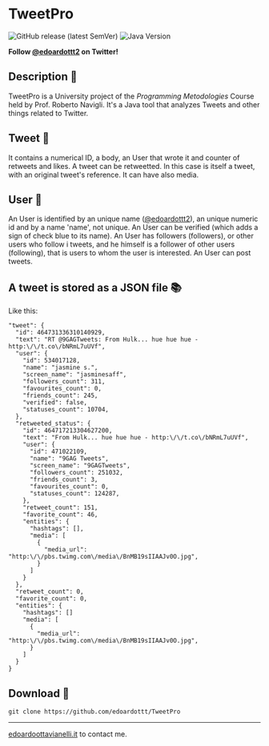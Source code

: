 # TweetPro

![GitHub release (latest SemVer)](https://img.shields.io/github/v/release/edoardottt/TweetPro)
![Java Version](https://github.com/edoardottt/images/blob/main/TweetPro/java8.svg)

**Follow [@edoardottt2](https://twitter.com/edoardottt2) on Twitter!**

Description :mega:
------
TweetPro is a University project of the *Programming Metodologies* Course held by Prof. Roberto Navigli.
It's a Java tool that analyzes Tweets and other things related to Twitter.


Tweet :baby_chick:
-------

It contains a numerical ID, a body, an User that wrote it and counter of retweets and likes.
A tweet can be retweetted. In this case is itself a tweet, with an original tweet's reference.
It can have also media.


User :boy:
-------

An User is identified by an unique name ([@edoardottt2](https://twitter.com/edoardottt2)), an unique numeric id and by
a name 'name', not unique. An User can be verified (which adds a sign of
check blue to its name). An User has followers (followers), or other users who follow i
tweets, and he himself is a follower of other users (following), that is users to whom the user is
interested. An User can post tweets.


A tweet is stored as a JSON file :books:
-------

Like this:

    "tweet": {
      "id": 464731336310140929,
      "text": "RT @9GAGTweets: From Hulk... hue hue hue - http:\/\/t.co\/bNRmL7uUVf",
      "user": {
        "id": 534017128,
        "name": "jasmine s.",
        "screen_name": "jasminesaff",
        "followers_count": 311,
        "favourites_count": 0,
        "friends_count": 245,
        "verified": false,
        "statuses_count": 10704,
      },
      "retweeted_status": {
        "id": 464717213304627200,
        "text": "From Hulk... hue hue hue - http:\/\/t.co\/bNRmL7uUVf",
        "user": {
          "id": 471022109,
          "name": "9GAG Tweets",
          "screen_name": "9GAGTweets",
          "followers_count": 251032,
          "friends_count": 3,
          "favourites_count": 0,
          "statuses_count": 124287,
        },
        "retweet_count": 151,
        "favorite_count": 46,
        "entities": {
          "hashtags": [],
          "media": [
            {
              "media_url": "http:\/\/pbs.twimg.com\/media\/BnMB19sIIAAJv0O.jpg",
            }
          ]
        }
      },
      "retweet_count": 0,
      "favorite_count": 0,
      "entities": {
        "hashtags": []
        "media": [
          {
            "media_url": "http:\/\/pbs.twimg.com\/media\/BnMB19sIIAAJv0O.jpg",
          }
        ]
      }
    }


Download :satellite:
--------

```console
git clone https://github.com/edoardottt/TweetPro
```


--------
 
[edoardoottavianelli.it](https://www.edoardoottavianelli.it) to contact me.
 
